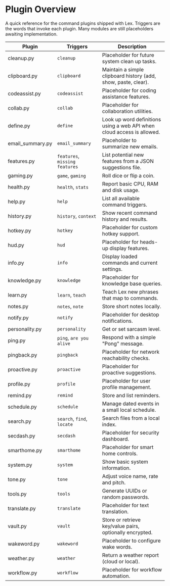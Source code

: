 # Plugin Overview

A quick reference for the command plugins shipped with Lex. Triggers are the words
that invoke each plugin. Many modules are still placeholders awaiting
implementation.

| Plugin | Triggers | Description |
|-------|----------|-------------|
| cleanup.py | `cleanup` | Placeholder for future system clean up tasks. |
| clipboard.py | `clipboard` | Maintain a simple clipboard history (add, show, paste, clear). |
| codeassist.py | `codeassist` | Placeholder for coding assistance features. |
| collab.py | `collab` | Placeholder for collaboration utilities. |
| define.py | `define` | Look up word definitions using a web API when cloud access is allowed. |
| email_summary.py | `email_summary` | Placeholder to summarize new emails. |
| features.py | `features`, `missing features` | List potential new features from a JSON suggestions file. |
| gaming.py | `game`, `gaming` | Roll dice or flip a coin. |
| health.py | `health`, `stats` | Report basic CPU, RAM and disk usage. |
| help.py | `help` | List all available command triggers. |
| history.py | `history`, `context` | Show recent command history and results. |
| hotkey.py | `hotkey` | Placeholder for custom hotkey support. |
| hud.py | `hud` | Placeholder for heads-up display features. |
| info.py | `info` | Display loaded commands and current settings. |
| knowledge.py | `knowledge` | Placeholder for knowledge base queries. |
| learn.py | `learn`, `teach` | Teach Lex new phrases that map to commands. |
| notes.py | `notes`, `note` | Store short notes locally. |
| notify.py | `notify` | Placeholder for desktop notifications. |
| personality.py | `personality` | Get or set sarcasm level. |
| ping.py | `ping`, `are you alive` | Respond with a simple "Pong" message. |
| pingback.py | `pingback` | Placeholder for network reachability checks. |
| proactive.py | `proactive` | Placeholder for proactive suggestions. |
| profile.py | `profile` | Placeholder for user profile management. |
| remind.py | `remind` | Store and list reminders. |
| schedule.py | `schedule` | Manage dated events in a small local schedule. |
| search.py | `search`, `find`, `locate` | Search files from a local index. |
| secdash.py | `secdash` | Placeholder for security dashboard. |
| smarthome.py | `smarthome` | Placeholder for smart home controls. |
| system.py | `system` | Show basic system information. |
| tone.py | `tone` | Adjust voice name, rate and pitch. |
| tools.py | `tools` | Generate UUIDs or random passwords. |
| translate.py | `translate` | Placeholder for text translation. |
| vault.py | `vault` | Store or retrieve key/value pairs, optionally encrypted. |
| wakeword.py | `wakeword` | Placeholder to configure wake words. |
| weather.py | `weather` | Return a weather report (cloud or local). |
| workflow.py | `workflow` | Placeholder for workflow automation. |


